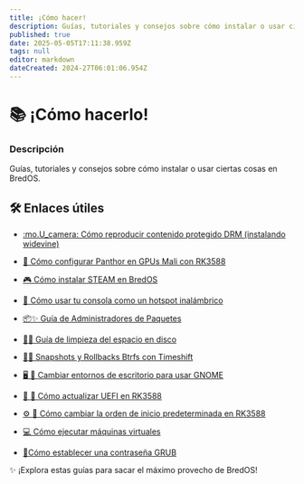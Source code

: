 ```yaml
---
title: ¡Cómo hacer!
description: Guías, tutoriales y consejos sobre cómo instalar o usar ciertas cosas en BredOS
published: true
date: 2025-05-05T17:11:38.959Z
tags: null
editor: markdown
dateCreated: 2024-27T06:01:06.954Z
---
```


# 📚 ¡Cómo hacerlo!

### **Descripción**

Guías, tutoriales y consejos sobre cómo instalar o usar ciertas cosas en BredOS.

## 🛠️ Enlaces útiles

- [:mo.U_camera: Cómo reproducir contenido protegido DRM (instalando widevine)](/es/how-to/widevine-watch-drm-content)

- [🐾 Cómo configurar Panthor en GPUs Mali con RK3588](/es/how-to/how-to-setup-panthor)

- [🎮 Cómo instalar STEAM en BredOS](/es/how-to/how-to-install-steam)

- [📶 Cómo usar tu consola como un hotspot inalámbrico](/es/how-to/how-to-use-your-device-as-ap)

- [📦✨ Guía de Administradores de Paquetes](/es/how-to/package-management)

- [🧹💾 Guía de limpieza del espacio en disco](/es/how-to/free-space-up)

- [📸🔄 Snapshots y Rollbacks Btrfs con Timeshift](/es/how-to/timeshift-system-snapshots-and-rollbacks-on-btrfs)

- [🖥️ 🔄 Cambiar entornos de escritorio para usar GNOME](/en/how-to/switch-desktop-environments)

- [💾 🔄 Cómo actualizar UEFI en RK3588](/en/how-to/update-uefi-rk3588)

- [⚙️ 📑 Cómo cambiar la orden de inicio predeterminada en RK3588](/en/how-to/change-boot-order-rk3588)

- [💻 Cómo ejecutar máquinas virtuales](/en/how-to/run-vms)

- [🔦Cómo establecer una contraseña GRUB](/en/how-to/grub-password)

✨ ¡Explora estas guías para sacar el máximo provecho de BredOS!